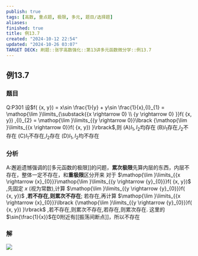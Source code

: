 ```yaml
---
publish: true
tags: [高数, 重点题, 极限, 多元, 题目/选择题]
aliases: 
finished: true
title: 例13.7
created: "2024-10-12 22:54"
updated: "2024-10-26 03:07"
TARGET DECK: 刷题::张宇高数强化::第13讲多元函数微分学::例13.7
---
```

## 例13.7
### 题目
Q:P301 设$f( {x, y}) = x\sin \frac{1}{y} + y\sin \frac{1}{x},{I}_{1} = \mathop{\lim }\limits_{\substack{{x \rightarrow 0} \\ {y \rightarrow 0} }}f( {x, y}) ,{I}_{2} = \mathop{\lim }\limits_{{y \rightarrow 0}}\lbrack {\mathop{\lim }\limits_{{x \rightarrow 0}}f( {x, y}) }\rbrack$,则
(A)${I}_{1},{I}_{2}$均存在 
(B)${I}_{1}$存在,${I}_{2}$不存在
(C)${I}_{1}$不存在,${I}_{2}$存在 
(D)${I}_{1},{I}_{2}$均不存在
### 分析
A:邂逅遗憾强调的[[多元函数的极限]]的问题，**累次极限**先算内层的东西，内层不存在，整体一定不存在，和**重极限**区分开来
对于 $\mathop{\lim }\limits_{{x \rightarrow {x}_{0}}}\mathop{\lim }\limits_{{y \rightarrow {y}_{0}}}f( {x, y})$ ,先固定 $x$ (视为常数),计算 $\mathop{\lim }\limits_{{y \rightarrow {y}_{0}}}f( {x, y})$ ,**若不存在,则累次不存在**; 若存在,再计算 $\mathop{\lim }\limits_{{x \rightarrow {x}_{0}}}\lbrack {\mathop{\lim }\limits_{{y \rightarrow {y}_{0}}}f( {x, y}) }\rbrack$ ,若不存在,则累次不存在,若存在,则累次存在.
这里的$\sin{\frac{1}{x}}$在0附近有[[振荡间断点]]，所以不存在
### 解
![](https://img.hwenyi.live/202410261057434.webp)


 